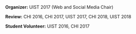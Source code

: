 
**Organizer:** UIST 2017 (Web and Social Media Chair)

**Review:** CHI 2016, CHI 2017, UIST 2017, CHI 2018, UIST 2018

**Student Volunteer:** UIST 2016, CHI 2017
